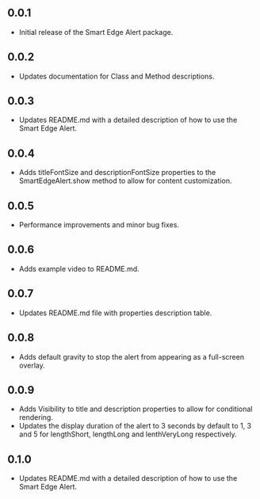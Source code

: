 ## 0.0.1

* Initial release of the Smart Edge Alert package.

## 0.0.2

* Updates documentation for Class and Method descriptions.

## 0.0.3

* Updates README.md with a detailed description of how to use the Smart Edge Alert.

## 0.0.4

* Adds titleFontSize and descriptionFontSize properties to the SmartEdgeAlert.show method to allow for content customization.

## 0.0.5

* Performance improvements and minor bug fixes.

## 0.0.6

* Adds example video to README.md.

## 0.0.7

* Updates README.md file with properties description table.

## 0.0.8

* Adds default gravity to stop the alert from appearing as a full-screen overlay.

## 0.0.9

* Adds Visibility to title and description properties to allow for conditional rendering.
* Updates the display duration of the alert to 3 seconds by default to 1, 3 and 5 for lengthShort, lengthLong and lenthVeryLong respectively.

## 0.1.0

* Updates README.md with a detailed description of how to use the Smart Edge Alert.